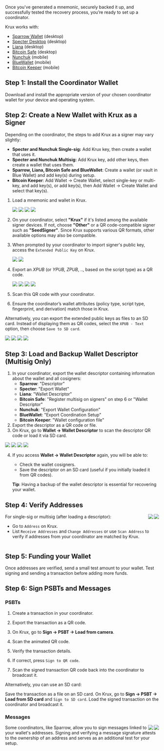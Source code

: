 Once you've generated a mnemonic, securely backed it up, and successfully tested the recovery process, you’re ready to set up a coordinator.

Krux works with:

- [Sparrow Wallet](https://www.sparrowwallet.com/) (desktop)
- [Specter Desktop](https://specter.solutions/) (desktop)
- [Liana](https://wizardsardine.com/liana/) (desktop)
- [Bitcoin Safe](https://bitcoin-safe.org/) (desktop)
- [Nunchuk](https://nunchuk.io/) (mobile)
- [BlueWallet](https://bluewallet.io/) (mobile)
- [Bitcoin Keeper](https://bitcoinkeeper.app/) (mobile)

## Step 1: Install the Coordinator Wallet

Download and install the appropriate version of your chosen coordinator wallet for your device and operating system.

## Step 2: Create a New Wallet with Krux as a Signer

Depending on the coordinator, the steps to add Krux as a signer may vary slightly:

- **Specter and Nunchuk Single-sig:** Add Krux key, then create a wallet that uses it.
- **Specter and Nunchuk Multisig:** Add Krux key, add other keys, then create a wallet that uses them.
- **Sparrow, Liana, Bitcoin Safe and BlueWallet**: Create a wallet (or vault in Blue Wallet) and add key(s) during setup.
- **Bitcoin Keeper**: Add Wallet -> Create Wallet, select single-key or multi-key, and add key(s), or add key(s), then Add Wallet -> Create Wallet and select that key(s).
<!-- -->

1. Load a mnemonic and wallet in Krux.

    <img src="../../../img/maixpy_amigo/load-mnemonic-seq-mnemonic-300.png" class="amigo">
    <img src="../../../img/maixpy_amigo/load-mnemonic-seq-overview-300.png" class="amigo">
    <img src="../../../img/maixpy_m5stickv/load-mnemonic-seq-mnemonic-250.png" class="m5stickv">
    <img src="../../../img/maixpy_m5stickv/load-mnemonic-seq-overview-250.png" class="m5stickv">

2. On your coordinator, select **"Krux"** if it's listed among the available signer devices. If not, choose **"Other"** or a QR code-compatible signer such as **"SeedSigner"**. Since Krux supports various QR formats, other available options may also be compatible.
3. When prompted by your coordinator to import signer's public key, access the `Extended Public Key` on Krux.

    <img src="../../../img/maixpy_amigo/extended-public-key-selected-300.png" class="amigo">
    <img src="../../../img/maixpy_m5stickv/extended-public-key-selected-250.png" class="m5stickv">

4. Export an *XPUB* (or *YPUB, ZPUB*, .., based on the script type) as a QR code.

    <img src="../../../img/maixpy_amigo/extended-public-key-xpub-qr-menu-selected-300.png" class="amigo">
    <img src="../../../img/maixpy_amigo/extended-public-key-wsh-xpub-qr-300.png" class="amigo">
    <img src="../../../img/maixpy_m5stickv/extended-public-key-xpub-qr-menu-selected-250.png" class="m5stickv">
    <img src="../../../img/maixpy_m5stickv/extended-public-key-wsh-xpub-qr-250.png" class="m5stickv">

5. Scan this QR code with your coordinator.
6. Ensure the coordinator’s wallet attributes (policy type, script type, fingerprint, and derivation) match those in Krux.

Alternatively, you can export the extended public keys as files to an SD card. Instead of displaying them as QR codes, select the `XPUB - Text` option, then choose `Save to SD card`.

<img src="../../../img/maixpy_amigo/extended-public-key-menu-300.png" class="amigo">
<img src="../../../img/maixpy_amigo/extended-public-key-wsh-xpub-text-300.png" class="amigo">
<img src="../../../img/maixpy_m5stickv/extended-public-key-menu-250.png" class="m5stickv">
<img src="../../../img/maixpy_m5stickv/extended-public-key-wsh-xpub-text-250.png" class="m5stickv">

## Step 3: Load and Backup Wallet Descriptor (Multisig Only)

1. In your coordinator, export the wallet descriptor containing information about the wallet and all cosigners:
    - **Sparrow**: "Descriptor"
    - **Specter**: "Export Wallet"
    - **Liana**: "Wallet Descriptor"
    - **Bitcoin Safe**: "Register multisig on signers" on step 6 or "Wallet Descriptor"
    - **Nunchuk**: "Export Wallet Configuration"
    - **BlueWallet**: "Export Coordination Setup"
    - **Bitcoin Keeper**: "Wallet configuration file"
2. Export the descriptor as a QR code or file.
3. On Krux, go to **Wallet -> Wallet Descriptor** to scan the descriptor QR code or load it via SD card.

<img src="../../../img/maixpy_amigo/wallet-load-prompt-300.png" class="amigo big">
<img src="../../../img/maixpy_amigo/wallet-wsh-load-prompt-300.png" class="amigo big">
<img src="../../../img/maixpy_m5stickv/wallet-load-prompt-250.png" class="m5stickv big">
<img src="../../../img/maixpy_m5stickv/wallet-wsh-load-prompt-250.png" class="m5stickv big">

4. If you access **Wallet -> Wallet Descriptor** again, you will be able to:
    - Check the wallet cosigners.
    - Save the descriptor on an SD card (useful if you initially loaded it from QR codes).
    
    **Tip**: Having a backup of the wallet descriptor is essential for recovering your wallet.

## Step 4: Verify Addresses

<img src="../../../img/maixpy_m5stickv/list-address-receive-250.png" align="right" class="m5stickv">
<img src="../../../img/maixpy_amigo/list-address-receive-300.png" align="right" class="amigo">

For single-sig or multisig (after loading a descriptor):

- Go to `Address` on Krux.
- List `Receive Addresses` and `Change Addresses` or use `Scan Address` to verify if addresses from your coordinator are matched by Krux.

<div style="clear: both"></div>

## Step 5: Funding your Wallet

Once addresses are verified, send a small test amount to your wallet. Test signing and sending a transaction before adding more funds.

## Step 6: Sign PSBTs and Messages

### PSBTs

1. Create a transaction in your coordinator.

2. Export the transaction as a QR code.

3. On Krux, go to **Sign -> PSBT -> Load from camera**.

4. Scan the animated QR code.

5. Verify the transaction details.

6. If correct, press `Sign to QR code`.

7. Scan the signed transaction QR code back into the coordinator to broadcast it.

Alternatively, you can use an SD card:

Save the transaction as a file on an SD card. On Krux, go to **Sign -> PSBT -> Load from SD card** and `Sign to SD card`. Load the signed transaction on the coordinator and broadcast it.

### Messages

<img src="../../../img/maixpy_m5stickv/sign-message-at-address-prompt-250.png" align="right" class="m5stickv">
<img src="../../../img/maixpy_amigo/sign-message-at-address-prompt-300.png" align="right" class="amigo">

Some coordinators, like Sparrow, allow you to sign messages linked to your wallet's addresses. Signing and verifying a message signature attests to the ownership of an address and serves as an additional test for your setup.

<div style="clear: both"></div>